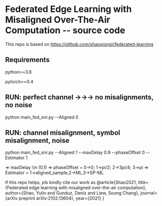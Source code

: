 # Federated Edge Learning with Misaligned Over-The-Air Computation -- source code

This repo is based on https://github.com/shaoxiongji/federated-learning


## Requirements
python>=3.6

pytorch>=0.4

## RUN: perfect channel ->->-> no misalignments, no noise
python main_fed_snr.py --Aligned 0

## RUN: channel misalignment, symbol misalignment, noise
python main_fed_snr.py --Aligned 1 --maxDelay 0.9 --phaseOffset 0 --Estimator 1

=> maxDelay \in (0,1)
=> phaseOffset = 0->0; 1->pi/2; 2->3pi/4; 3->pi
=> Estimator = 1->aligned_sample,2->ML,3->SP-ML


If this repo helps, pls kindly cite our work as
@article{Shao2021,
  title={Federated edge learning with misaligned over-the-air computation},
  author={Shao, Yulin and Gunduz, Deniz and Liew, Soung Chang},
  journal={arXiv preprint arXiv:2102.13604},
  year={2021}
}

